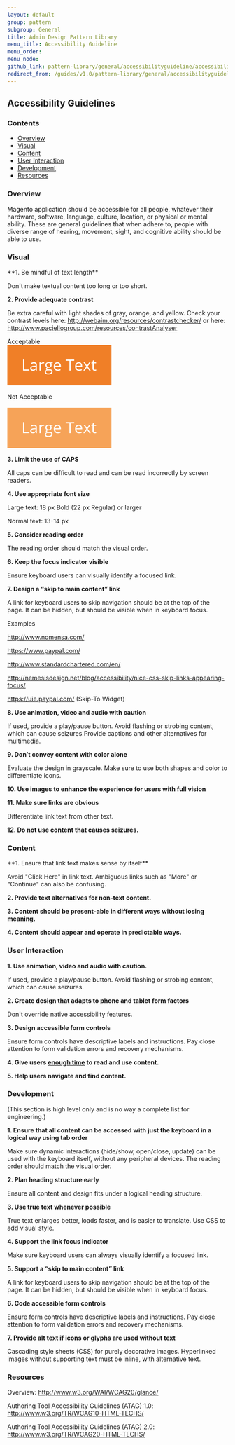 ```yaml
---
layout: default
group: pattern
subgroup: General
title: Admin Design Pattern Library
menu_title: Accessibility Guideline
menu_order: 
menu_node: 
github_link: pattern-library/general/accessibilityguideline/accessibilityGuideline.md
redirect_from: /guides/v1.0/pattern-library/general/accessibilityguideline/accessibilityGuideline.html
---
```

<h2> Accessibility Guidelines </h2>

<h3> Contents </h3>

* <a href="#overview">Overview</a>
* <a href="#visual">Visual</a>
* <a href="#content">Content</a>
* <a href="#user-interaction">User Interaction</a>
* <a href="#development">Development</a>
* <a href="#resources">Resources</a>



<h3 id="overview">Overview</h3>

Magento application should be accessible for all people, whatever their hardware, software, language, culture, location, or physical or mental ability. These are general guidelines that when adhere to, people with diverse range of hearing, movement, sight, and cognitive ability should be able to use.

<h3 id="visual">Visual</h3>
**1. Be mindful of text length**

Don't make textual content too long or too short.

**2. Provide adequate contrast**

Be extra careful with light shades of gray, orange, and yellow. Check your contrast levels here: 
<a href="http://webaim.org/resources/contrastchecker/" target="blank">http://webaim.org/resources/contrastchecker/ </a>
or here:
<a href="http://www.paciellogroup.com/resources/contrastAnalyser" target="blank">http://www.paciellogroup.com/resources/contrastAnalyser</a>

Acceptable	<br>
<img src="img/largetext-sample1.png">

Not Acceptable	<br>	 
<img src="img/largetext-sample2.png">

**3. Limit the use of CAPS**

All caps can be difficult to read and can be read incorrectly by screen readers.

**4. Use appropriate font size**

Large text: 18 px Bold (22 px Regular) or larger

Normal text: 13-14 px

**5. Consider reading order**

The reading order should match the visual order.

**6. Keep the focus indicator visible**

Ensure keyboard users can visually identify a focused link.

**7. Design a “skip to main content” link**

A link for keyboard users to skip navigation should be at the top of the page. It can be hidden, but should be visible when in keyboard focus.

Examples

<a href="http://www.nomensa.com/" target="blank"> http://www.nomensa.com/ </a>

<a href="https://www.paypal.com/" target="blank"> https://www.paypal.com/ </a>

<a href="http://www.standardchartered.com/en/" target="blank"> http://www.standardchartered.com/en/ </a>

<a href="http://nemesisdesign.net/blog/accessibility/nice-css-skip-links-appearing-focus/" target="blank"> http://nemesisdesign.net/blog/accessibility/nice-css-skip-links-appearing-focus/ </a>

<a href="https://uie.paypal.com/" target="blank"> https://uie.paypal.com/ </a> (Skip-To Widget)

**8. Use animation, video and audio with caution**

If used, provide a play/pause button. Avoid flashing or strobing content, which can cause seizures.Provide captions and other alternatives for multimedia.

**9. Don’t convey content with color alone**

Evaluate the design in grayscale. Make sure to use both shapes and color to differentiate icons.

**10. Use images to enhance the experience for users with full vision**

**11. Make sure links are obvious**

Differentiate link text from other text.

**12. Do not use content that causes seizures.**

<h3 id="content">Content</h3>
**1. Ensure that link text makes sense by itself**

Avoid "Click Here" in link text. Ambiguous links such as "More" or "Continue" can also be confusing.

**2. Provide text alternatives for non-text content.**

**3. Content should be present-able in different ways without losing meaning.**

**4. Content should appear and operate in predictable ways.**

<h3 id="user-interaction">User Interaction</h3>

**1. Use animation, video and audio with caution.**

If used, provide a play/pause button. Avoid flashing or strobing content, which can cause seizures.

**2. Create design that adapts to phone and tablet form factors**

Don't override native accessibility features.

**3. Design accessible form controls**

Ensure form controls have descriptive labels and instructions. Pay close attention to form validation errors and recovery mechanisms.

**4. Give users <a href="http://www.w3.org/WAI/WCAG20/quickref/Overview.php#time-limits" target="blank">enough time</a> to read and use content.**

**5. Help users navigate and find content.**


<h3 id="development">Development</h3>

(This section is high level only and is no way a complete list for engineering.)

**1. Ensure that all content can be accessed with just the keyboard in a logical way using tab order**

Make sure dynamic interactions (hide/show, open/close, update) can be used with the keyboard itself, without any peripheral devices. The reading order should match the visual order.

**2. Plan heading structure early**

Ensure all content and design fits under a logical heading structure.

**3. Use true text whenever possible**

True text enlarges better, loads faster, and is easier to translate. Use CSS to add visual style.

**4. Support the link focus indicator**

Make sure keyboard users can always visually identify a focused link.

**5. Support a “skip to main content” link**

A link for keyboard users to skip navigation should be at the top of the page. It can be hidden, but should be visible when in keyboard focus.

**6. Code accessible form controls**

Ensure form controls have descriptive labels and instructions. Pay close attention to form validation errors and recovery mechanisms.

**7. Provide alt text if icons or glyphs are used without text**

Cascading style sheets (CSS) for purely decorative images. Hyperlinked images without supporting text must be inline, with alternative text.

<h3 id="resources">Resources</h3>
Overview: <a href="http://www.w3.org/WAI/WCAG20/glance/" target="blank"> http://www.w3.org/WAI/WCAG20/glance/ </a>

Authoring Tool Accessibility Guidelines (ATAG) 1.0: <a href="http://www.w3.org/TR/WCAG10-HTML-TECHS/" target="blank"> http://www.w3.org/TR/WCAG10-HTML-TECHS/</a>

Authoring Tool Accessibility Guidelines (ATAG) 2.0: <a href="http://www.w3.org/TR/WCAG20-HTML-TECHS/" target="blank"> http://www.w3.org/TR/WCAG20-HTML-TECHS/</a>
